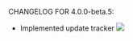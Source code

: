 CHANGELOG FOR 4.0.0-beta.5:

+ Implemented update tracker ![](https://media.discordapp.net/attachments/680748717644578880/1027479940523884594/unknown.png)
